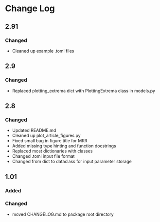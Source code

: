 # Change Log

## 2.91

### Changed

* Cleaned up example .toml files

## 2.9

### Changed

* Replaced plotting_extrema dict with PlottingExtrema class in models.py

## 2.8

### Changed

* Updated README.md
* Cleaned up plot_article_figures.py
* Fixed small bug in figure title for MRR
* Added missing type hinting and function docstrings
* Replaced most dictionaries with classes
* Changed .toml input file format
* Changed from dict to dataclass for input parameter storage

## 1.01

### Added

### Changed

* moved CHANGELOG.md to package root directory
